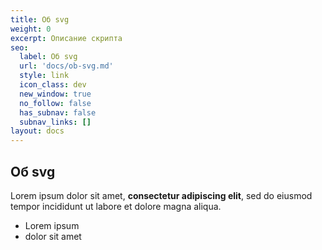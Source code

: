 ```yaml
---
title: Об svg
weight: 0
excerpt: Описание скрипта
seo:
  label: Об svg
  url: 'docs/ob-svg.md'
  style: link
  icon_class: dev
  new_window: true
  no_follow: false
  has_subnav: false
  subnav_links: []
layout: docs
---
```


## Об svg

Lorem ipsum dolor sit amet, **consectetur adipiscing elit**, sed do eiusmod tempor incididunt ut labore et dolore magna aliqua.

- Lorem ipsum
- dolor sit amet
